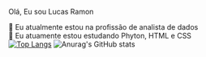 
 Olá, Eu sou Lucas Ramon 

 👀 Eu atualmente estou na profissão de analista de dados <br>
🌱 Eu atuamente estou estudando Phyton, HTML e CSS <br>
[![Top Langs](https://github-readme-stats.vercel.app/api/top-langs/?username=Lucassramon&layout=donut)](https://github.com/Lucassramon/github-readme-stats)
![Anurag's GitHub stats](https://github-readme-stats.vercel.app/api?username=Lucassramon&show_icons=true)
